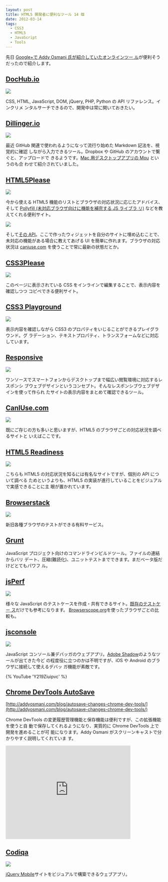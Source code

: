 ```yaml
---           
layout: post
title: HTML5 開発者に便利なツール 14 個
date: 2012-03-14
tags:
  - CSS3
  - HTML5
  - JavaScript
  - Tools
---
```


先日 [Google+で Addy Osmani 氏が紹介していたオンラインツー
ル](https://plus.google.com/115133653231679625609/posts/7pozWtg1LcD)が便利そう
だったので紹介します。

## [DocHub.io](http://dochub.io/)

![](https://lh5.googleusercontent.com/u1IkaGdfHajwO8K4j6GJANsZHRjBGMymRu4FNElDyOUIIhZGEAV7IibwKv1v8S8Zh20UWT4q698Ap0d8V5DcbrnOH-EWth70UxLswVVVcsrhEqRJLiI)

CSS, HTML, JavaScript, DOM, jQuery, PHP, Python の API リファレンス。インクリメ
ンタルサーチできるので、開発中は常に開いておきたい。

## [Dillinger.io](http://dillinger.io/)

![](https://lh4.googleusercontent.com/YjKYM_0wpHu9rHWbjuyGMFSw3BACetmUqyJGXnLgUHdA5cRGMekeUI_Lp_ULaYOoJ2N6S6g8qWnA-qByppXpkvteii0q8ow65p13rK-5h_po75ErrFQ)

最近 GitHub 関連で使われるようになって流行り始めた Markdown 記法を、視覚的に確認
しながら入力できるツール。Dropbox や GitHub のアカウントで繋ぐと、アップロードで
きるようです。[Mac 用デスクトップアプリの Mou](http://mouapp.com/) というのも合
わせて紹介されていました。

## [HTML5Please](http://html5please.com/)

![](https://lh4.googleusercontent.com/IpvnLNzjal1SgtJ1pyMQX7xT6nFwS_KmRfoZlHVnShdBeTyIiLLyMfBEUuluwQqoi0H2i1VvC15tpx3MflcPSj0ak5udotjak_lDfw8nIfBBuwP_aMk)

今から使える HTML5 機能のリストとブラウザの対応状況に応じたアドバイス、そして
[Pollyfill (未対応ブラウザ向けに機能を補完する JS ライブラ
リ)](https://github.com/Modernizr/Modernizr/wiki/HTML5-Cross-Browser-Polyfills)
などを教えてくれる便利サイト。

![](https://lh5.googleusercontent.com/eQnG5eLgg7Q3yaHTLWxtwipe9T_pRPLtazwgR_bgLWko5Ho14AWim03cCZE3M4FlT_6Xns4MVyU_UHF57hoOHbghkwYgeHyP77b8u9UPGA1VLDg2vH0)

そして[その API](http://api.html5please.com/)。ここで作ったウィジェットを自分のサイトに埋め込むことで、未対応の機能がある場合に教えてあげる UI を簡単に作れます。ブラウザの対応状況は [caniuse.com](http://caniuse.com/) を使うことで常に最新の状態だとか。

## [CSS3Please](http://css3please.com/)

![](https://lh6.googleusercontent.com/qMvFENuCVC8sD8VdPeZEopBKQyp--Eh3u0fp_ZdizDbLGcn9eFUjNYnhcB8ULEUw8h4Uuvs2RzIuOkuZBVeRJdo5dr6_LwqIH9bn_yUWTPcKFhKiQ20)

このページに表示されている CSS をインラインで編集することで、表示内容を確認しつつ
コピペできる便利サイト。

## [CSS3 Playground](http://westciv.com/tools/gradients/)

![](https://lh4.googleusercontent.com/Ky4ZifQRo6PddFRGCo-6fDTN3bdpfHOLLALDeSoQintP2dRmjLVWq-4fFAQN41dkbSbvqmVnCeZnOe6lrpa22z_Uge8TGgCky3EhHTYIrnJiINoihwg)

表示内容を確認しながら CSS3 のプロパティをいじることができるプレイグラウンド。グ
ラデーション、テキストプロパティ、トランスフォームなどに対応しています。

## [Responsive](http://mattkersley.com/responsive/)

![](https://lh6.googleusercontent.com/8VZ5FaPuQnqv1TublaAPMbguMKCNWPx_d5etotmtBn1JlyZzTXRct4NkNSgRXBWzNMMDvi0L9ESE5VR0JdCRL3YI0Z_yZo5t9v6bNFjS8xIIaqNVK7A)

ワンソースでスマートフォンからデスクトップまで幅広い閲覧環境に対応するレスポンシ
ブウェブデザインというコンセプト。そんなレスポンシブウェブデザインを使って作られ
たサイトの表示内容をまとめて確認できるツール。

## [CanIUse.com](http://caniuse.com/)

![](https://lh5.googleusercontent.com/tqXpXIb9jOEgTCm9cIoEUgppocpjKKja0WfdKYit2dhRGTmOzA6nxoYU9-byUxyc9XDf936aAk2hlVWWTh_4X73o4ZPl_s5WYnLW2R6F4_BnyCS28oE)

既にご存じの方も多いと思いますが、HTML5 のブラウザごとの対応状況を調べるサイトと
いえばここです。

## [HTML5 Readiness](http://html5readiness.com/)

![](https://lh4.googleusercontent.com/VrSGIsxKiEUJDJrSneSf_oUlCN68ryeG8Y18K61s0rgHpXIsyRJvl9Ov7G7PZcAOPeMPOb-0mPwn6KIyd1dySbYkMH2vuZtNsu04fRY5UBLmtjiXz3g)

こちらも HTML5 の対応状況を知るには有名なサイトですが、個別の API について調べる
ためというよりも、HTML5 の実装が進行していることをビジュアルで実感できることに主
眼が置かれています。

## [Browserstack](http://www.browserstack.com/)

![](https://lh4.googleusercontent.com/x3pPfhf1YYjKWsbfCtvJqW8ZkYFF0SomtSQlufYZwnY3Lp2_S3eGX8DA_74hXRi99bh7wPHCjXxKD4f2ZZlBVCHXguN6uBBXNwmnwMsjGBhKjCDQXZA)

新旧各種ブラウザのテストができる有料サービス。

## [Grunt](https://github.com/cowboy/grunt)

JavaScript プロジェクト向けのコマンドラインビルドツール。ファイルの連結からバリ
デート、圧縮(難読化)、ユニットテストまでできます。まだベータ版だけどとてもパワフ
ル。

## [jsPerf](http://jsperf.com/)

![](https://lh5.googleusercontent.com/xSrXIUT_Q1r97-M9Hf95uTpW25kNSSYcC9DWDt-ARcjRrtPP1K2OCerjizu173XLPgCt_yrET5biK8C9myRx3GThIJs7yOFzl8ejSsQxFDZiU0ppOjY)

様々な JavaScript のテストケースを作成・共有できるサイト。[既存のテストケー
ス](http://jsperf.com/browse)だけでも参考になります。
[Browserscope.org](http://www.browserscope.org/)を使ったブラウザごとの比較も。

## [jsconsole](http://jsconsole.com/)

![](https://lh4.googleusercontent.com/HlqykRPvhQ7heNg8FlsU-LD2fItkCfuJwIt_yKOSfToLYvNo6z_k_S14Vwl6ZYwPuCoqNi4ZN1oTf8knuIaC8kyCb6abTVddoqnTVdEu50mLpwEfEOI)

JavaScript コンソール兼デバッガのウェブアプリ。[Adobe
Shadow](http://labs.adobe.com/technologies/shadow/)のようなツールが出てきた今ど
の程度役に立つのかは不明ですが、iOS や Android のブラウザに接続して使えるデバッ
ガ機能が素敵です。

{% YouTube 'Y219Ziuipvc' %}

## [Chrome DevTools AutoSave](https://github.com/NV/chrome-devtools-autosave)

[http://addyosmani.com/blog/autosave-changes-chrome-dev-tools/](http://addyosmani.com/blog/autosave-changes-chrome-dev-tools/)

Chrome DevTools の変更履歴管理機能と保存機能は便利ですが、この拡張機能を使うと自
動で保存してくれるようになり、実質的に Chrome DevTools 上で開発を進めることが可
能になります。Addy Osmani がスクリーンキャストで分かりやすく説明してくれていま
す。

<iframe allowfullscreen="" frameborder="0" height="300" mozallowfullscreen="" src="http://player.vimeo.com/video/33765496?byline=0" webkitallowfullscreen="" width="400"></iframe>

## [Codiqa](http://www.codiqa.com/)

![](https://lh4.googleusercontent.com/l9BsWtGJ6NBQzTQbkHwhoYCCw1P26jr5fJDqTXKXFa18HgIDvc3_mrMMwC08xV3gLr6uMAdsRH1XA-DswwmViVb1cfUlaC-5aE27nQO0miZc4LrV5Sw)

[jQuery Mobile](http://jquerymobile.com/)サイトをビジュアルで構築できるウェブアプリ。
